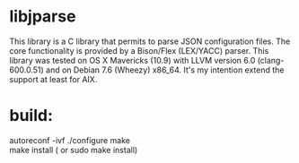 libjparse
=========

This library is a C library that permits to parse JSON configuration files.
The core functionality is provided by a Bison/Flex (LEX/YACC) parser. This library was tested on OS X Mavericks (10.9)
with LLVM version 6.0 (clang-600.0.51) and on Debian 7.6 (Wheezy) x86_64.
It's my intention extend the support at least for AIX.

build:
======

 autoreconf -ivf
 ./configure
 make  
 make install ( or sudo make install)
